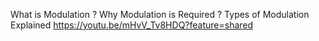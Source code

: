 What is Modulation ? Why Modulation is Required ? Types of Modulation Explained              https://youtu.be/mHvV_Tv8HDQ?feature=shared
